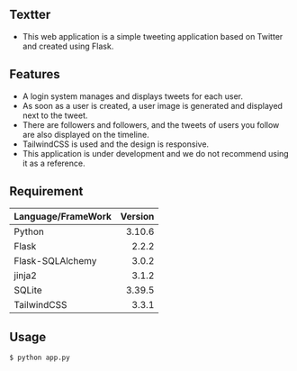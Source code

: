 ## Textter

-   This web application is a simple tweeting application based on Twitter and created using Flask.

## Features

-   A login system manages and displays tweets for each user.
-   As soon as a user is created, a user image is generated and displayed next to the tweet.
-   There are followers and followers, and the tweets of users you follow are also displayed on the timeline.
-   TailwindCSS is used and the design is responsive.
-   This application is under development and we do not recommend using it as a reference.

## Requirement

| Language/FrameWork | Version |
| :----------------- | ------: |
| Python             |  3.10.6 |
| Flask              |   2.2.2 |
| Flask-SQLAlchemy   |   3.0.2 |
| jinja2             |   3.1.2 |
| SQLite             |  3.39.5 |
| TailwindCSS        |   3.3.1 |

## Usage

```
$ python app.py
```
